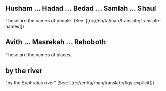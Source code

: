 ## Husham ... Hadad ... Bedad ... Samlah ... Shaul ##

These are the names of people. (See: [[rc://en/ta/man/translate/translate-names]])

## Avith ... Masrekah ... Rehoboth ##

These are the names of places.

## by the river ##

"by the Euphrates river" (See: [[rc://en/ta/man/translate/figs-explicit]])